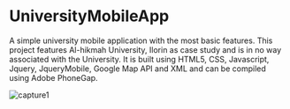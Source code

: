 # UniversityMobileApp
A simple university mobile application with the most basic features. This project features Al-hikmah University, Ilorin as case study and is in no way associated with the University.
It is built using HTML5, CSS, Javascript, Jquery, JqueryMobile, Google Map API and XML and can be compiled using Adobe PhoneGap.

![capture1](https://user-images.githubusercontent.com/13886784/36088648-6e933720-101b-11e8-8a1e-ed4bf6af6f45.JPG)
